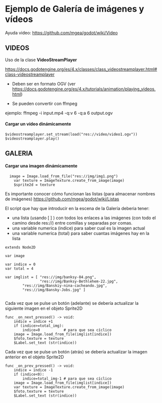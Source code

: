
# Ejemplo de Galería de imágenes y vídeos

Ayuda video: https://github.com/mgea/godot/wiki/Video 


## VIDEOS




Uso de la clase **VideoStreamPlayer** 

https://docs.godotengine.org/es/4.x/classes/class_videostreamplayer.html#class-videostreamplayer

* Deben ser en formato OGV (ver https://docs.godotengine.org/es/4.x/tutorials/animation/playing_videos.html)

* Se pueden convertir con ffmpeg

ejemplo: ffmpeg -i input.mp4 -q:v 6 -q:a 6 output.ogv


#### Cargar un vídeo dinámicamente 

```
$videostreamplayer.set_stream(load("res://video/video1.ogv"))
$videostreamplayer.play()
```




## GALERIA



#### Cargar una imagen dinámicamente 

```
  image = Image.load_from_file("res://img/img1.png")
	var texture = ImageTexture.create_from_image(image)
	$sprite2d = texture
```


Es importante conocer cómo funcionan las listas (para almacenar nombres de imágenes) https://github.com/mgea/godot/wiki/Listas 



El script que hay que introducir en la escena de la Galería deberia tener: 
* una lista (usando [ ] ) con todos los enlaces a las imágenes (con todo el camino desde res://) entre comillas y separadas por comas.
* una variable numerica (indice) para saber cual es la imagen actual
* una variable numerica (total) para saber cuantas imágenes hay en la lista
  
```
extends Node2D

var image

var indice = 0
var total = 4

var imglist = [ "res://img/banksy-84.png",
                "res://img/Banksy-Bethlehem-22.jpg",
		"res://img/Banskiy-nina-cacheando.jpg",
		"res://img/Bansky-Jobs.jpg" ]
 

```

Cada vez que se pulse un botón (adelante) se debería actualizar la siguiente imagen en el objeto Sprite2D

```
func _on_next_pressed() -> void:
	indice = indice +1 
	if (indice>=total_img):
		indice=0           # para que sea cíclico
	image = Image.load_from_file(imglist[indice])
	$foto.texture = texture
	$Label.set_text (str(indice))
```

Cada vez que se pulse un botón (atrás) se debería actualizar la  imagen anterior en el objeto Sprite2D


```
func _on_prev_pressed() -> void:
	indice = indice -1 
	if (indice<0):
		indice=total_img-1 # para que sea cíclico
	image = Image.load_from_file(imglist[indice])
	var texture = ImageTexture.create_from_image(image)
	$foto.texture = texture
	$Label.set_text (str(indice))
```

